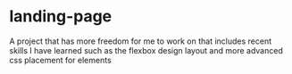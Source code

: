 # landing-page
A project that has more freedom for me to work on that includes recent skills
I have learned such as the flexbox design layout and more advanced css placement
for elements
